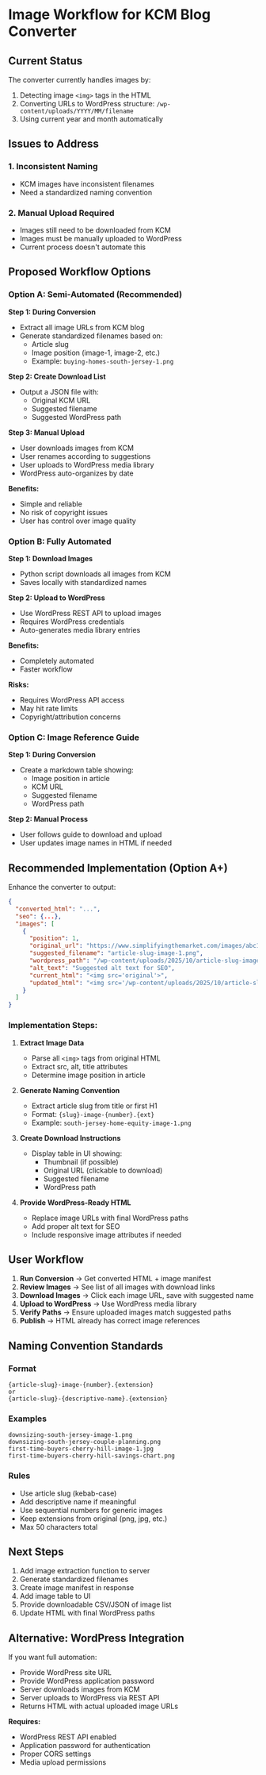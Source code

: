 # Image Workflow for KCM Blog Converter

## Current Status

The converter currently handles images by:
1. Detecting image `<img>` tags in the HTML
2. Converting URLs to WordPress structure: `/wp-content/uploads/YYYY/MM/filename`
3. Using current year and month automatically

## Issues to Address

### 1. **Inconsistent Naming**
- KCM images have inconsistent filenames
- Need a standardized naming convention

### 2. **Manual Upload Required**
- Images still need to be downloaded from KCM
- Images must be manually uploaded to WordPress
- Current process doesn't automate this

## Proposed Workflow Options

### Option A: Semi-Automated (Recommended)

**Step 1: During Conversion**
- Extract all image URLs from KCM blog
- Generate standardized filenames based on:
  - Article slug
  - Image position (image-1, image-2, etc.)
  - Example: `buying-homes-south-jersey-1.png`

**Step 2: Create Download List**
- Output a JSON file with:
  - Original KCM URL
  - Suggested filename
  - Suggested WordPress path

**Step 3: Manual Upload**
- User downloads images from KCM
- User renames according to suggestions
- User uploads to WordPress media library
- WordPress auto-organizes by date

**Benefits:**
- Simple and reliable
- No risk of copyright issues
- User has control over image quality

### Option B: Fully Automated

**Step 1: Download Images**
- Python script downloads all images from KCM
- Saves locally with standardized names

**Step 2: Upload to WordPress**
- Use WordPress REST API to upload images
- Requires WordPress credentials
- Auto-generates media library entries

**Benefits:**
- Completely automated
- Faster workflow

**Risks:**
- Requires WordPress API access
- May hit rate limits
- Copyright/attribution concerns

### Option C: Image Reference Guide

**Step 1: During Conversion**
- Create a markdown table showing:
  - Image position in article
  - KCM URL
  - Suggested filename
  - WordPress path

**Step 2: Manual Process**
- User follows guide to download and upload
- User updates image names in HTML if needed

## Recommended Implementation (Option A+)

Enhance the converter to output:

```json
{
  "converted_html": "...",
  "seo": {...},
  "images": [
    {
      "position": 1,
      "original_url": "https://www.simplifyingthemarket.com/images/abc123.png",
      "suggested_filename": "article-slug-image-1.png",
      "wordpress_path": "/wp-content/uploads/2025/10/article-slug-image-1.png",
      "alt_text": "Suggested alt text for SEO",
      "current_html": "<img src='original'>",
      "updated_html": "<img src='/wp-content/uploads/2025/10/article-slug-image-1.png' alt='...'>"
    }
  ]
}
```

### Implementation Steps:

1. **Extract Image Data**
   - Parse all `<img>` tags from original HTML
   - Extract src, alt, title attributes
   - Determine image position in article

2. **Generate Naming Convention**
   - Extract article slug from title or first H1
   - Format: `{slug}-image-{number}.{ext}`
   - Example: `south-jersey-home-equity-image-1.png`

3. **Create Download Instructions**
   - Display table in UI showing:
     - Thumbnail (if possible)
     - Original URL (clickable to download)
     - Suggested filename
     - WordPress path

4. **Provide WordPress-Ready HTML**
   - Replace image URLs with final WordPress paths
   - Add proper alt text for SEO
   - Include responsive image attributes if needed

## User Workflow

1. **Run Conversion** → Get converted HTML + image manifest
2. **Review Images** → See list of all images with download links
3. **Download Images** → Click each image URL, save with suggested name
4. **Upload to WordPress** → Use WordPress media library
5. **Verify Paths** → Ensure uploaded images match suggested paths
6. **Publish** → HTML already has correct image references

## Naming Convention Standards

### Format
```
{article-slug}-image-{number}.{extension}
or
{article-slug}-{descriptive-name}.{extension}
```

### Examples
```
downsizing-south-jersey-image-1.png
downsizing-south-jersey-couple-planning.png
first-time-buyers-cherry-hill-image-1.jpg
first-time-buyers-cherry-hill-savings-chart.png
```

### Rules
- Use article slug (kebab-case)
- Add descriptive name if meaningful
- Use sequential numbers for generic images
- Keep extensions from original (png, jpg, etc.)
- Max 50 characters total

## Next Steps

1. Add image extraction function to server
2. Generate standardized filenames
3. Create image manifest in response
4. Add image table to UI
5. Provide downloadable CSV/JSON of image list
6. Update HTML with final WordPress paths

## Alternative: WordPress Integration

If you want full automation:
- Provide WordPress site URL
- Provide WordPress application password
- Server downloads images from KCM
- Server uploads to WordPress via REST API
- Returns HTML with actual uploaded image URLs

**Requires:**
- WordPress REST API enabled
- Application password for authentication
- Proper CORS settings
- Media upload permissions
